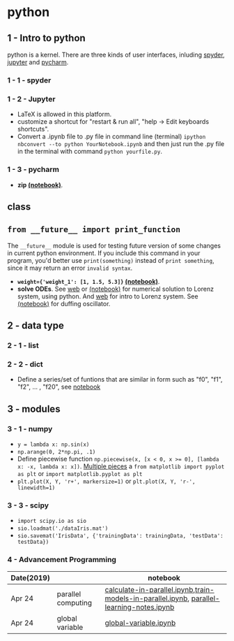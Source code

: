 # python
## 1 - Intro to python
python is a kernel. There are three kinds of user interfaces, inluding [spyder](https://pypi.org/project/spyder/), [jupyter](http://jupyter.org/) and [pycharm](https://www.jetbrains.com/pycharm/).
### 1 - 1 - spyder
### 1 - 2 - Jupyter
+ LaTeX is allowed in this platform.
+ customize a shortcut for "restart & run all", "help -> Edit keyboards shortcuts".
+ Convert a .ipynb file to .py file in command line (terminal) `ipython nbconvert --to python YourNotebook.ipynb` and then just run the .py file in the terminal with command `python yourfile.py`.
### 1 - 3 - pycharm
+ **zip [(notebook)](https://github.com/suzyi/python/blob/master/notebook/zip.ipynb)**.
## class
## `from __future__ import print_function`
The `__future__` module is used for testing future version of some changes in current python environment.
If you include this command in your program, you'd better use `print(something)` instead of `print something`, since it may return an error `invalid syntax`.
+ **`weight={'weight_1': [1, 1.5, 5.3]}` [(notebook)](https://github.com/suzyi/python/blob/master/notebook/weight%3D%7B.ipynb)**.
+ **solve ODEs**. See [web](http://old.sebug.net/paper/books/scipydoc/scipy_intro.html#id5) or [(notebook)](https://github.com/suzyi/python/blob/master/notebook/Lorenz.ipynb) for numerical solution to Lorenz system, using python. And [web](http://bzhang.lamost.org/website/archives/lorenz_attactor) for intro to Lorenz system. See [(notebook)](https://github.com/suzyi/python/blob/master/notebook/duffing.ipynb) for duffing oscillator.
## 2 - data type
### 2 - 1 - list
### 2 - 2 - dict
+ Define a series/set of funtions that are similar in form such as "f0", "f1", "f2", ... , "f20", see [notebook](https://github.com/suzyi/python/blob/master/notebook/dict.ipynb)
## 3 - modules
### 3 - 1 - numpy
+ `y = lambda x: np.sin(x)`
+ `np.arange(0, 2*np.pi, .1)`
+ Define piecewise function `np.piecewise(x, [x < 0, x >= 0], [lambda x: -x, lambda x: x])`. [Multiple pieces](https://stackoverflow.com/questions/19578185/multiple-pieces-in-a-numpy-piecewise)
a `from matplotlib import pyplot as plt` or `import matplotlib.pyplot as plt`
+ `plt.plot(X, Y, 'r+', markersize=1)` or `plt.plot(X, Y, 'r-', linewidth=1)`
### 3 - 3 - scipy
+ `import scipy.io as sio`
+ `sio.loadmat('./dataIris.mat')`
+ `sio.savemat('IrisData', {'trainingData': trainingData, 'testData': testData})`
### 4 - Advancement Programming
| Date(2019) | | notebook |
| --- | --- | --- |
| Apr 24 | parallel computing | [calculate-in-parallel.ipynb](https://github.com/suzyi/python/blob/master/notebook/calculate-in-parallel.ipynb),[train-models-in-parallel.ipynb](https://github.com/suzyi/python/blob/master/notebook/train-models-in-parallel.ipynb), [parallel-learning-notes.ipynb](https://github.com/suzyi/python/blob/master/notebook/parallel-learning-notes.ipynb) |
| Apr 24 | global variable | [global-variable.ipynb](https://github.com/suzyi/python/blob/master/notebook/global-variable.ipynb) |
